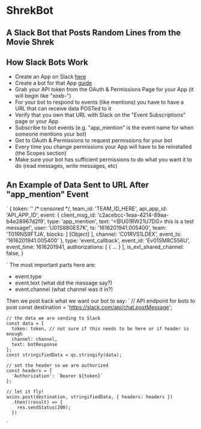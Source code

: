 # ShrekBot

## A Slack Bot that Posts Random Lines from the Movie Shrek

## How Slack Bots Work
- Create an App on Slack [here](https://api.slack.com/apps)
- Create a bot for that App [guide](https://slack.com/help/articles/115005265703-Create-a-bot-for-your-workspace)
- Grab your API token from the OAuth & Permissions Page for your App (it will begin like "xoxb-")
- For your bot to respond to events (like mentions) you have to have a URL that can receive data POSTed to it
- Verify that you own that URL with Slack on the "Event Subscriptions" page or your App
- Subscribe to bot events (e.g. "app_mention" is the event name for when someone mentions your bot)
- Got to OAuth & Permissions to request permissions for your bot
- Every time you change permissions your App will have to be reinstalled (the Scopes section)
- Make sure your bot has sufficient permissions to do what you want it to do (read messages, write messages, etc)


## An Example of Data Sent to URL After "app_mention" Event
`
{
  token: '' /* censored */,
  team_id: 'TEAM_ID_HERE',
  api_app_id: 'API_APP_ID',
  event: {
    client_msg_id: 'c2acebcc-1eaa-4214-89aa-b4e28967d2f9',
    type: 'app_mention',
    text: '<@U01RW21U7DG> this is a test message!',
    user: 'U01S88GES7K',
    ts: '1616201941.005400',
    team: 'T01RNS9FTJA',
    blocks: [ [Object] ],
    channel: 'C01RVS1LDEX',
    event_ts: '1616201941.005400'
  },
  type: 'event_callback',
  event_id: 'Ev01SM8C556U',
  event_time: 1616201941,
  authorizations: [
    {
      ...
    }
  ],
  is_ext_shared_channel: false,
}

`
The most important parts here are:
- event.type
- event.text (what did the message say?)
- event.channel (what channel was it in?)

Then we post back what we want our bot to say:
`
    // API endpoint for bots to post
    const destination = 'https://slack.com/api/chat.postMessage';

    // the data we are sending to Slack
    const data = {
      token: token, // not sure if this needs to be here or if header is enough
      channel: channel,
      text: botResponse
    };
    const stringifiedData = qs.stringify(data);

    // set the header so we are authorized
    const headers = {
      'Authorization': `Bearer ${token}`
    };

    // let it fly!
    axios.post(destination, stringifiedData, { headers: headers })
      .then((result) => {
        res.sendStatus(200);
      })
`